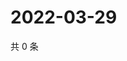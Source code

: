 # 2022-03-29

共 0 条

<!-- BEGIN WEIBO -->
<!-- 最后更新时间 Tue Mar 29 2022 14:01:17 GMT+0800 (China Standard Time) -->

<!-- END WEIBO -->
